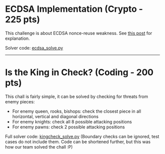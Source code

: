 # ECDSA Implementation (Crypto - 225 pts)

This challenge is about ECDSA nonce-reuse weakness. See [this post](https://ropnroll.co.uk/2017/05/breaking-ecdsa/) for explanation.

Solver code: [ecdsa_solve.py](ecdsa_solve.py)

---
# Is the King in Check? (Coding - 200 pts)

This chall is fairly simple, it can be solved by checking for threats from enemy pieces:
- For enemy queen, rooks, bishops: check the closest piece in all horizontal, vertical and diagonal directions
- For enemy knights: check all 8 possible attacking positions
- For enemy pawns: check 2 possible attacking positions

Full solver code: [kingcheck_solve.py](kingcheck_solve.py)
(Boundary checks can be ignored, test cases do not include them. Code can be shortened further, but this was how our team solved the chall :P)
